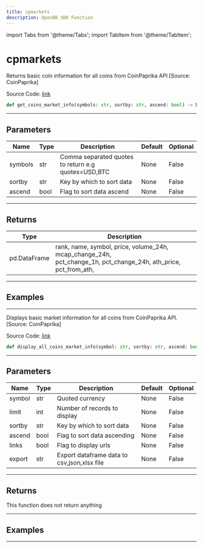 ```yaml
---
title: cpmarkets
description: OpenBB SDK Function
---
```


import Tabs from '@theme/Tabs';
import TabItem from '@theme/TabItem';

# cpmarkets

<Tabs>
<TabItem value="model" label="Model" default>

Returns basic coin information for all coins from CoinPaprika API [Source: CoinPaprika]

Source Code: [link](https://github.com/OpenBB-finance/OpenBBTerminal/tree/main/openbb_terminal/cryptocurrency/overview/coinpaprika_model.py#L223)

```python
def get_coins_market_info(symbols: str, sortby: str, ascend: bool) -> DataFrame
```
---

## Parameters

| Name | Type | Description | Default | Optional |
| ---- | ---- | ----------- | ------- | -------- |
| symbols | str | Comma separated quotes to return e.g quotes=USD,BTC | None | False |
| sortby | str | Key by which to sort data | None | False |
| ascend | bool | Flag to sort data ascend | None | False |

---

## Returns

| Type | Description |
| ---- | ----------- |
| pd.DataFrame | rank, name, symbol, price, volume_24h, mcap_change_24h,<br/>pct_change_1h, pct_change_24h, ath_price, pct_from_ath, |

---

## Examples

---



</TabItem>
<TabItem value="view" label="View">

Displays basic market information for all coins from CoinPaprika API. [Source: CoinPaprika]

Source Code: [link](https://github.com/OpenBB-finance/OpenBBTerminal/tree/main/openbb_terminal/cryptocurrency/overview/coinpaprika_view.py#L105)

```python
def display_all_coins_market_info(symbol: str, sortby: str, ascend: bool, limit: int, export: str) -> None
```
---

## Parameters

| Name | Type | Description | Default | Optional |
| ---- | ---- | ----------- | ------- | -------- |
| symbol | str | Quoted currency | None | False |
| limit | int | Number of records to display | None | False |
| sortby | str | Key by which to sort data | None | False |
| ascend | bool | Flag to sort data ascending | None | False |
| links | bool | Flag to display urls | None | False |
| export | str | Export dataframe data to csv,json,xlsx file | None | False |

---

## Returns

This function does not return anything

---

## Examples

---



</TabItem>
</Tabs>